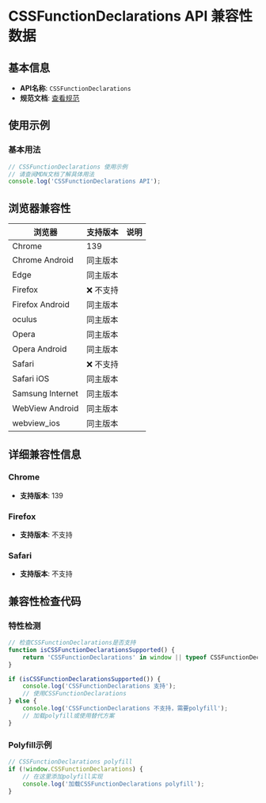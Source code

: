 # CSSFunctionDeclarations API 兼容性数据

## 基本信息

- **API名称**: `CSSFunctionDeclarations`
- **规范文档**: [查看规范](https://drafts.csswg.org/css-mixins/#the-function-declarations-interface)

## 使用示例

### 基本用法

```javascript
// CSSFunctionDeclarations 使用示例
// 请查阅MDN文档了解具体用法
console.log('CSSFunctionDeclarations API');
```

## 浏览器兼容性

| 浏览器 | 支持版本 | 说明 |
|--------|----------|------|
| Chrome | 139 |  |
| Chrome Android | 同主版本 |  |
| Edge | 同主版本 |  |
| Firefox | ❌ 不支持 |  |
| Firefox Android | 同主版本 |  |
| oculus | 同主版本 |  |
| Opera | 同主版本 |  |
| Opera Android | 同主版本 |  |
| Safari | ❌ 不支持 |  |
| Safari iOS | 同主版本 |  |
| Samsung Internet | 同主版本 |  |
| WebView Android | 同主版本 |  |
| webview_ios | 同主版本 |  |

## 详细兼容性信息

### Chrome

- **支持版本**: 139

### Firefox

- **支持版本**: 不支持

### Safari

- **支持版本**: 不支持

## 兼容性检查代码

### 特性检测

```javascript
// 检查CSSFunctionDeclarations是否支持
function isCSSFunctionDeclarationsSupported() {
    return 'CSSFunctionDeclarations' in window || typeof CSSFunctionDeclarations !== 'undefined';
}

if (isCSSFunctionDeclarationsSupported()) {
    console.log('CSSFunctionDeclarations 支持');
    // 使用CSSFunctionDeclarations
} else {
    console.log('CSSFunctionDeclarations 不支持，需要polyfill');
    // 加载polyfill或使用替代方案
}
```

### Polyfill示例

```javascript
// CSSFunctionDeclarations polyfill
if (!window.CSSFunctionDeclarations) {
    // 在这里添加polyfill实现
    console.log('加载CSSFunctionDeclarations polyfill');
}
```

